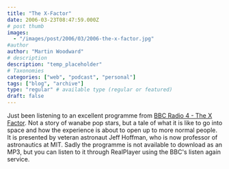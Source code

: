 ```yaml
---
title: "The X-Factor"
date: 2006-03-23T08:47:59.000Z
# post thumb
images:
  - "/images/post/2006/03/2006-the-x-factor.jpg"
#author
author: "Martin Woodward"
# description
description: "temp_placeholder"
# Taxonomies
categories: ["web", "podcast", "personal"]
tags: ["blog", "archive"]
type: "regular" # available type (regular or featured)
draft: false
---
```

Just been listening to an excellent programme from [BBC Radio 4 - The X Factor](http://www.bbc.co.uk/radio4/science/thexfactor.shtml).  Not a story of wanabe pop stars, but a tale of what it is like to go into space and how the experience is about to open up to more normal people.  It is presented by veteran astronaut Jeff Hoffman, who is now professor of astronautics at MIT.  Sadly the programme is not available to download as an MP3, but you can listen to it through RealPlayer using the BBC's listen again service.